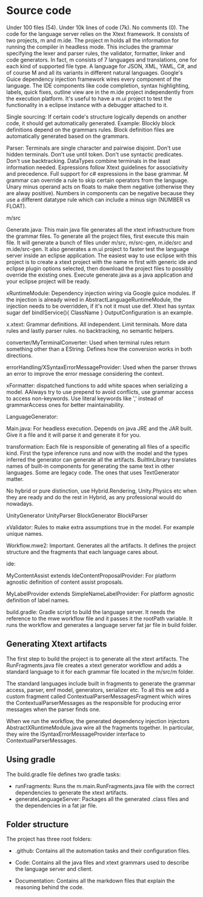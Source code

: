 # Source code

Under 100 files (54). Under 10k lines of code (7k). No comments (0). The code for the language server relies on the Xtext framework. It consists of two projects, m and m.ide. The project m holds all the information for running the compiler in headless mode. This includes the grammar specifying the lexer and parser rules, the validator, formatter, linker and code generators.
In fact, m consists of 7 languages and translations, one for each kind of supported file type. A language for JSON, XML, YAML, C#, and of course M and all its variants in different natural languages. Google's Guice dependency injection framework wires every component of the language. The IDE components like code completion, syntax highlighting, labels, quick fixes, outline view are in
the m.ide project independently from the execution platform. It's useful to have a m.ui project to test the functionality in a eclipse instance with a debugger attached to it.

Single sourcing: If certain code's structure logically depends on another code, it should get automatically generated. Example: Blockly block definitions depend on the grammars rules. Block definition files are automatically generated based on the grammars.

Parser: Terminals are single character and pairwise disjoint. Don't use hidden terminals. Don't use until token. Don't use syntactic predicates. Don't use backtracking. DataTypes combine terminals in the least information needed. Expressions follow Xtext guidelines for associativity and precedence. Full support for c# expressions in the base grammar. M grammar can override a rule to skip certain operators from the language. Unary minus operand acts on floats to make them negative (otherwise they are alway positive). Numbers in components can be negative because they use a different datatype rule which can include a minus sign (NUMBER vs FLOAT).

m/src

Generate.java: This main java file generates all the xtext infrastructure from the grammar files. To generate all the project files, first execute this main file. It will generate a bunch of files under m/src, m/src-gen, m.ide/src and m.ide/src-gen. It also generates a m.ui project to faster test the language server inside an eclipse application.
The easiest way to use eclipse with this project is to create a xtext project with the name m first with generic ide and eclipse plugin options selected, then download the project files to possibly override the existing ones. Execute generate.java as a java application and your eclipse project will be ready.

xRuntimeModule: Dependency injection wiring via Google guice modules. If the injection is already wired in AbstractLanguageRuntimeModule, the injection needs to be overridden, if it's not it must use def. Xtext has syntax sugar def bindIService(){ ClassName } OutputConfiguration is an example.

x.xtext: Grammar definitions. All independent. Limit terminals. More data rules and lastly parser rules. no backtracking, no semantic helpers.

converter/MyTerminalConverter: Used when terminal rules return something other than a EString. Defines how the conversion works in both directions.

errorHandling/XSyntaxErrorMessageProvider: Used when the parser throws an error to improve the error message considering the context.

xFormatter: dispatched functions to add white spaces when serializing a model.
AAlways try to use prepend to avoid conflicts, use grammar access to access non-keywords. Use literal keywords like ',' instead of grammarAccess ones for better maintainability.

LanguageGenerator:

Main.java: For headless execution. Depends on java JRE and the JAR built. Give it a file and it will parse it and generate it for you.

transformation: Each file is responsible of generating all files of a specific kind. First the type inference runs and now with the model and the types inferred the generator can generate all the artifacts. BuiltInLibrary translates names of built-in components for generating the same text in other languages. Some are legacy code. The ones that uses TextGenerator matter.

  No hybrid or pure distinction, use Hybrid.Rendering, Unity.Physics etc when they are ready and do the rest in Hybrid, as any professional would do nowadays.

  UnityGenerator UnityParser BlockGenerator BlockParser

xValidator: Rules to make extra assumptions true in the model. For example unique names.

Workflow.mwe2: Important. Generates all the artifacts. It defines the project structure and the fragments that each language cares about.

ide:

MyContentAssist extends IdeContentProposalProvider: For platform agnostic definition of content assist proposals.

MyLabelProvider extends SimpleNameLabelProvider: For platform agnostic definition of label names.

build.gradle: Gradle script to build the language server. It needs the reference to the mwe workflow file and it passes it the rootPath variable. It runs the workflow and generates a language server fat jar file in build folder.

## Generating Xtext artifacts

The first step to build the project is to generate all the xtext artifacts. The RunFragments.java file creates a xtext generator workflow and adds a standard language to it for each grammar file located in the m/src/m folder.

The standard languages include built in fragments to generate the grammar access, parser, emf model, generators, serializer etc. To all this we add a custom fragment called ContextualParserMessagesFragment which wires the ContextualParserMessages as the responsible for producing error messages when the parser finds one.

When we run the workflow, the generated dependency injection injectors AbstractXRuntimeModule.java wire all the fragments together. In particular, they wire the ISyntaxErrorMessageProvider interface to ContextualParserMessages.

## Using gradle

The build.gradle file defines two gradle tasks:

- runFragments: Runs the m.main.RunFragments.java file with the correct dependencies to generate the xtext artifacts.
- generateLanguageServer: Packages all the generated .class files and the dependencies in a fat jar file.

## Folder structure

The project has three root folders:

- .github: Contains all the automation tasks and their configuration files.

- Code: Contains all the java files and xtext grammars used to describe the language server and client.

- Documentation: Contains all the markdown files that explain the reasoning behind the code.
